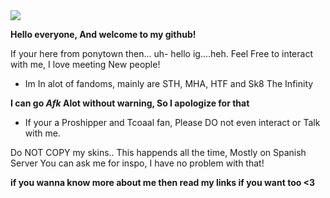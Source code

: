 <img src="https://64.media.tumblr.com/9df40d67bc05eb0c6bdf9bee6b9387a2/bbe53a1ec1ec2ee2-3e/s1280x1920/962efafc3c5371df62acf1bb9da0d0c99657a4e8.gif" width="" height="" />  

**Hello everyone, And welcome to my github!**

If your here from ponytown then... uh- hello ig....heh. 
Feel Free to interact with me, I love meeting New people!

- Im In alot of fandoms, mainly are STH, MHA, HTF and Sk8 The Infinity

**I  can go *Afk* Alot without warning, So I apologize for that**

- If your a Proshipper and Tcoaal fan, Please DO not even interact or Talk with me.

Do NOT COPY my skins.. This happends all the time, Mostly on Spanish Server
You can ask me for inspo, I have no problem with that!

**if you wanna know more about me
then read my links if you want too <3**




